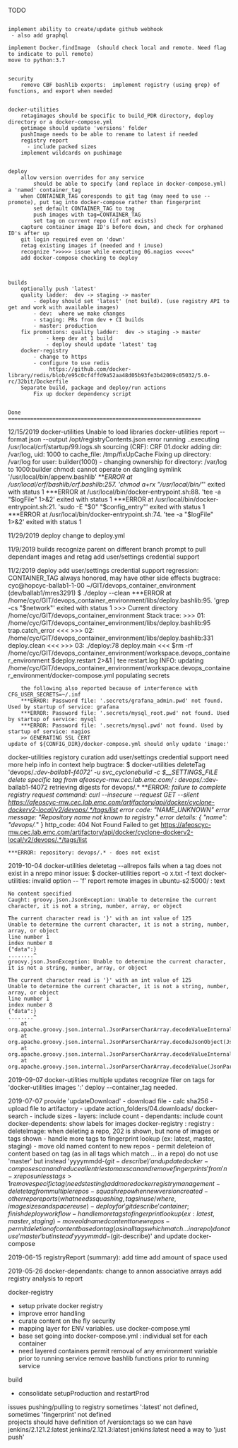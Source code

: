 TODO
```

implement ability to create/update github webhook
 - also add graphql

implement Docker.findImage  (should check local and remote. Need flag to indicate to pull remote)
move to python:3.7


security
    remove CBF bashlib exports:  implement registry (using grep) of functions, and export when needed


docker-utilities
    retagimages should be specific to build_PDR directory, deploy directory or a docker-compose.yml
    getimage should update 'versions' folder
    pushImage needs to be able to rename to latest if needed
    registry report
      - include packed sizes
    implement wildcards on pushimage


deploy
    allow version overrides for any service
        should be able to specify (and replace in docker-compose.yml) a 'named' container_tag
    when CONTAINER_TAG coresponds to git tag (may need to use --promote), put tag into docker-compose rather than fingerprint
        set default CONTAINER_TAG to tag
        push images with tag=CONTAINER_TAG
        set tag on current repo (if not exists)
    capture container image ID's before down, and check for orphaned ID's after up
    git login required even on 'down'
    retag existing images if (needed and ! inuse)
    recognize ">>>>> issue while executing 06.nagios <<<<<" 
    add docker-compose checking to deploy



builds
    optionally push 'latest'
    quality ladder:  dev -> staging -> master
        - deploy should set 'latest' (not build). (use registry API to get and work with available images)
        - dev:  where we make changes
        - staging: PRs from dev + CI builds
        - master: production
    fix promotions: quality ladder:  dev -> staging -> master
            - keep dev at 1 build
            - deploy should update 'latest' tag
    docker-registry
        - change to https
        - configure to use redis
             https://github.com/docker-library/redis/blob/e95c0cf4ffd9a52aa48d05b93fe3b42069c05032/5.0-rc/32bit/Dockerfile
    Separate build, package and deploy/run actions
        Fix up docker dependency script


Done
=============================================================
```
12/15/2019
docker-utilities
    Unable to load libraries
         docker-utilities report --format json --output /opt/registryContents.json
    error running
        ..executing /usr/local/crf/startup/99.logs.sh
            sourcing (CRF):  CRF 01.dockr
            adding dir: /var/log, uid: 1000 to cache_file: /tmp/fixUpCache
            Fixing up directory: /var/log  for user: builder(1000)
             - changing ownership for directory: /var/log  to 1000:builder
        chmod: cannot operate on dangling symlink '/usr/local/bin/appenv.bashlib'
        ***ERROR at /usr/local/crf/bashlib/crf.bashlib:257. 'chmod a+rx "/usr/local/bin/"*' exited with status 1
        ***ERROR at /usr/local/bin/docker-entrypoint.sh:88. 'tee -a "$logFile" 1>&2' exited with status 1
        ***ERROR at /usr/local/bin/docker-entrypoint.sh:21. 'sudo -E "$0" "$config_entry"' exited with status 1
        ***ERROR at /usr/local/bin/docker-entrypoint.sh:74. 'tee -a "$logFile" 1>&2' exited with status 1


11/29/2019
deploy
    change to deploy.yml

11/9/2019
builds
    recognize parent on different branch
	    prompt to pull dependant images and retag
    add user/settings credential support

11/2/2019
deploy
    add user/settings credential support
    regression: CONTAINER_TAG always honored, may have other side effects
    bugtrace:
	    cyc@hopcyc-ballab1-1-00 ~/GIT/devops_container_environment (dev/ballab1/mres3291)
	    $ ./deploy --clean
	    ***ERROR at /home/cyc/GIT/devops_container_environment/libs/deploy.bashlib:95. 'grep -cs "$network"' exited with status 1
	    >>>    Current directory /home/cyc/GIT/devops_container_environment
	    Stack trace:
	    >>>    01: /home/cyc/GIT/devops_container_environment/libs/deploy.bashlib:95 trap.catch_error  <<<
	    >>>    02: /home/cyc/GIT/devops_container_environment/libs/deploy.bashlib:331 deploy.clean  <<<
	    >>>    03: ./deploy:78 deploy.main  <<<
	    $rm -rf /home/cyc/GIT/devops_container_environment/workspace.devops_container_environment
	    $deploy.restart 2>&1 | tee restart.log
	    INFO: updating /home/cyc/GIT/devops_container_environment/workspace.devops_container_environment/docker-compose.yml
	    populating secrets

	    the following also reported because of interference with CFG_USER_SECRETS=~/.inf
	    ***ERROR: Password file: '.secrets/grafana_admin.pwd' not found. Used by startup of service: grafana
	    ***ERROR: Password file: '.secrets/mysql_root.pwd' not found. Used by startup of service: mysql
	    ***ERROR: Password file: '.secrets/mysql.pwd' not found. Used by startup of service: nagios
	    >> GENERATING SSL CERT
    update of ${CONFIG_DIR}/docker-compose.yml should only update 'image:'
docker-utilities
    registory curation
    add user/settings credential support
    need more help info in context help
    bugtrace:
	$ docker-utilities deleteTag 'devops/.*:dev-ballab1-f4072' -u svc_cyclonebuild -c $__SETTINGS_FILE
	delete specific tag from afeoscyc-mw.cec.lab.emc.com/ : devops/.*:dev-ballab1-f4072
	retrieving digests for devops/.*
	***ERROR: failure to complete registry request
	    command:       curl --insecure --request GET --silent https://afeoscyc-mw.cec.lab.emc.com/artifactory/api/docker/cyclone-dockerv2-local/v2/devops/.*/tags/list
	    error code:    "NAME_UNKNOWN"
	    error message: "Repository name not known to registry."
	    error details: {
	  "name": "devops/.*"
	}
	    http_code:     404 Not Found
	    Failed to get https://afeoscyc-mw.cec.lab.emc.com/artifactory/api/docker/cyclone-dockerv2-local/v2/devops/.*/tags/list

	***ERROR: repository: devops/.* - does not exist


2019-10-04
docker-utilities
    deletetag --allrepos fails when a tag does not exist in a nrepo
    minor issue:
	$ docker-utilities report -o x.txt -f text
	docker-utilities: invalid option -- 'f'
	report remote images in ubuntu-s2:5000/  : text

	No content specified
	Caught: groovy.json.JsonException: Unable to determine the current character, it is not a string, number, array, or object

	The current character read is '}' with an int value of 125
	Unable to determine the current character, it is not a string, number, array, or object
	line number 1
	index number 8
	{"data":}
	........^
	groovy.json.JsonException: Unable to determine the current character, it is not a string, number, array, or object

	The current character read is '}' with an int value of 125
	Unable to determine the current character, it is not a string, number, array, or object
	line number 1
	index number 8
	{"data":}
	........^
		at org.apache.groovy.json.internal.JsonParserCharArray.decodeValueInternal(JsonParserCharArray.java:206)
		at org.apache.groovy.json.internal.JsonParserCharArray.decodeJsonObject(JsonParserCharArray.java:132)
		at org.apache.groovy.json.internal.JsonParserCharArray.decodeValueInternal(JsonParserCharArray.java:186)
		at org.apache.groovy.json.internal.JsonParserCharArray.decodeValue(JsonParserCharArray.java:157)


2019-09-07
docker-utilities 
    multiple updates
    recognize filer on tags for 'docker-utilities images '*:*'
deploy
    --container_tag needed. 


2019-07-07
    provide 'updateDownload'
            - download file
            - calc sha256
            - upload file to artifactory
            - update action_folders/04.downloads/
    docker-search
     - include sizes
     - layers: include count
     - dependants: include count
       docker-dependents: show labels for images
    docker-registry
    : registry
    : deleteImage: when deleting a repo, 202 is shown, but none of images or tags shown
        - handle more tags to fingerprint lookup (ex: latest, master, staging)
        - move old named content to new repos
        - permit deleteion of content based on
                tag  (as in all tags which match ... in a repo)
                do not use 'master' but instead 'yyyymmdd-$(git-describe)' and update docker-compose
        scan and reduce all entries to max
        scan and remove fingerprints 'from' n-x repos unless tags > 1
        remove specific tag (needs testing)
        add more docker registry management
            - delete tag from multiple repos
            - squash repo when new version created
            - other repo reports (what needs squashing, tags in use/where, image sizes and space reuse)
            - deploy for 'git describe' container; finish deploy workflow
            - handle more tags to fingerprint lookup (ex: latest, master, staging)
            - move old named content to new repos
            - permit deletion of content based on
                    tag  (as in all tags which match ... in a repo)
                    do not use 'master' but instead 'yyyymmdd-$(git-describe)' and update docker-compose


2019-06-15
registryReport (summary):
        add time
        add amount of space used

2019-05-26
docker-dependants: change to annon associative arrays
add registry analysis to report

docker-registry
- setup private docker registry
- improve error handling
- curate content on the fly
security
- mapping layer for ENV variables.  use docker-compose.yml
- base set going into docker-compose.yml : individual set for each container
- need layered containers
  permit removal of any environment variable prior to running service
  remove bashlib functions prior to running service

build
- consolidate setupProduction and restartProd

issues pushing/pulling to registry
     sometimes ':latest' not defined, sometimes 'fingerprint' not defined                
     projects should have definition of /version:tags
         so we can have
                jenkins/2.121.2:latest
                jenkins/2.121.3:latest
                jenkins:latest
     need a way to 'just push'

```
